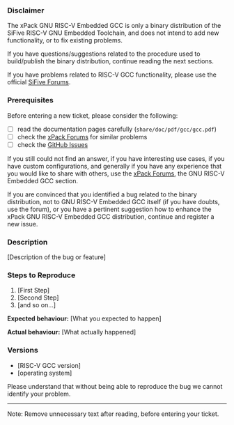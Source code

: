 ### Disclaimer

The xPack GNU RISC-V Embedded GCC is only a binary distribution of
the SiFive RISC-V GNU Embedded Toolchain,
and does not intend to add new functionality, or to fix existing
problems.

If you have questions/suggestions related to the procedure used to
build/publish the binary distribution, continue reading the next sections.

If you have problems related to RISC-V GCC functionality, please use the
official [SiFive Forums](https://forums.sifive.com/).

### Prerequisites

Before entering a new ticket, please consider the following:

- [ ] read the documentation pages carefully (`share/doc/pdf/gcc/gcc.pdf`)
- [ ] check the [xPack Forums](https://www.tapatalk.com/groups/xpack/) for similar problems
- [ ] check the [GitHub Issues](https://github.com/xpack-dev-tools/riscv-none-embed-gcc-xpack/issues/)

If you still could not find an answer, if you have interesting use
cases, if you have custom configurations, and generally if you have
any experience that you would like to share with others, use the
[xPack Forums](https://www.tapatalk.com/groups/xpack/), the
GNU RISC-V Embedded GCC section.

If you are convinced that you identified a bug related to the binary
distribution, not to GNU RISC-V Embedded GCC itself (if you have doubts,
use the forum), or you have a pertinent suggestion how to enhance the
xPack GNU RISC-V Embedded GCC distribution, continue and register a new issue.

### Description

[Description of the bug or feature]

### Steps to Reproduce

1. [First Step]
2. [Second Step]
3. [and so on...]

**Expected behaviour:** [What you expected to happen]

**Actual behaviour:** [What actually happened]

### Versions

* [RISC-V GCC version]
* [operating system]

Please understand that without being able to reproduce the bug we cannot
identify your problem.

---

Note: Remove unnecessary text after reading, before entering your ticket.
